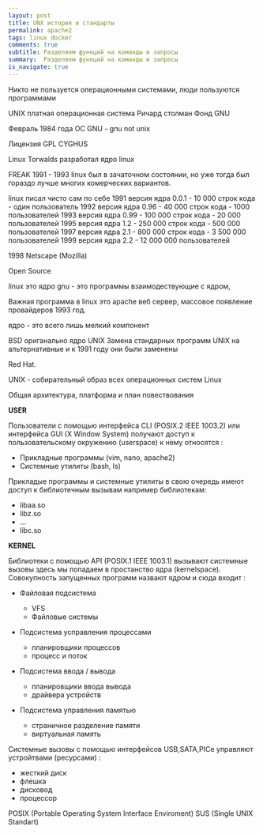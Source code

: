 ```yaml
---
layout: post
title: UNX история и стандарты
permalink: apache2
tags: linux docker
comments: true
subtitle: Разделяем функций на команды и запросы
summary:  Разделяем функций на команды и запросы
is_navigate: true
---
```


Никто не пользуется операционными системами, люди пользуются программами

UNIX платная операционная система
Ричард столман Фонд GNU

Февраль 1984 года ОС GNU - gnu not unix

Лицензия GPL
CYGHUS

Linux Torwalds разработал ядро linux

FREAK
1991 - 1993 linux  был в зачаточном состоянии, но уже тогда был гораздо лучше многих комерческих вариантов.

linux писал чисто сам по себе
1991 версия ядра 0.0.1 - 10 000 строк кода - один пользователь
1992 версия ядра 0.96 - 40 000 строк кода - 1000 пользователей
1993 версия ядра 0.99 - 100 000 строк кода - 20 000 пользователей
1995 версия ядра 1.2 - 250 000 строк кода - 500 000 пользователей
1997 версия ядра 2.1 - 800 000 строк кода - 3 500 000 пользователей
1999 версия ядра 2.2 - 12 000 000 пользователей

1998 Netscape (Mozilla)

Open Source

linux это ядро
gnu - это программы взаимодествующие с ядром,

Важная программа в linux это apache веб сервер, массовое появление провайдеров 1993 год.

ядро - это всего лишь мелкий компонент

BSD ориганально ядро UNIX 
Замена стандарных программ UNIX на альтернативные и к 1991 году они были заменены

Red Hat.

UNIX - собирательный образ всех операционных систем Linux

Общая архитектура, платформа и план повествования

**USER**

Пользователи с помощью интерфейса CLI (POSIX.2 IEEE 1003.2) или интерфейса GUI (X Window System) получают доступ к
пользовательскому окружению (userspace) к нему относятся :
-   Прикладные программы (vim, nano, apache2)
-   Системные утилиты (bash, ls)

Прикладые программы и системные утилиты в свою очередь имеют доступ к библиотечным вызывам например библиотекам:
-   libaa.so
-   libz.so
-   ...
-   libc.so

**KERNEL**

Библиотеки с помощью API (POSIX.1 IEEE 1003.1) вызывают системные вызовы здесь мы попадаем в
простанство ядра (kernelspace). Совокупность запущенных программ назвают ядром и сюда входит :

- Файловая подсистема

    -  VFS
    -  Файловые системы
- Подсистема усправления процессами
    
    - планировщики процессов
    - процесс и поток    
- Подсистема ввода / вывода
    
    - планировщики ввода вывода
    - драйвера устройств
- Подсистема управления памятью

    - страничное разделение памяти
    - виртуальная память          
 
 Системные вызовы с помощью интерфейсов USB,SATA,PICe управляют устройтвами (ресурсами) :
 - жесткий диск
 - флешка
 - дисковод
 - процессор
 
 POSIX (Portable Operating System Interface Enviroment)
 SUS (Single UNIX Standart)